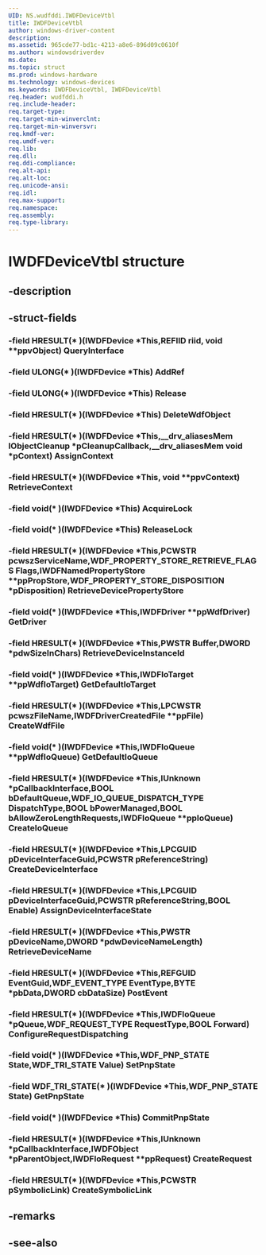 ```yaml
---
UID: NS.wudfddi.IWDFDeviceVtbl
title: IWDFDeviceVtbl
author: windows-driver-content
description: 
ms.assetid: 965cde77-bd1c-4213-a8e6-896d09c0610f
ms.author: windowsdriverdev
ms.date: 
ms.topic: struct
ms.prod: windows-hardware
ms.technology: windows-devices
ms.keywords: IWDFDeviceVtbl, IWDFDeviceVtbl
req.header: wudfddi.h
req.include-header:
req.target-type:
req.target-min-winverclnt:
req.target-min-winversvr:
req.kmdf-ver:
req.umdf-ver:
req.lib:
req.dll:
req.ddi-compliance:
req.alt-api:
req.alt-loc:
req.unicode-ansi:
req.idl:
req.max-support:
req.namespace:
req.assembly:
req.type-library:
---
```


# IWDFDeviceVtbl structure

## -description



## -struct-fields

### -field HRESULT(* )(IWDFDevice *This,REFIID riid, void **ppvObject) QueryInterface			
 	
### -field ULONG(* )(IWDFDevice *This) AddRef			
 	
### -field ULONG(* )(IWDFDevice *This) Release			
 	
### -field HRESULT(* )(IWDFDevice *This) DeleteWdfObject			
 	
### -field HRESULT(* )(IWDFDevice *This,__drv_aliasesMem IObjectCleanup *pCleanupCallback,__drv_aliasesMem void *pContext) AssignContext			
 	
### -field HRESULT(* )(IWDFDevice *This, void **ppvContext) RetrieveContext			
 	
### -field void(* )(IWDFDevice *This) AcquireLock			
 	
### -field void(* )(IWDFDevice *This) ReleaseLock			
 	
### -field HRESULT(* )(IWDFDevice *This,PCWSTR pcwszServiceName,WDF_PROPERTY_STORE_RETRIEVE_FLAGS Flags,IWDFNamedPropertyStore **ppPropStore,WDF_PROPERTY_STORE_DISPOSITION *pDisposition) RetrieveDevicePropertyStore			
 	
### -field void(* )(IWDFDevice *This,IWDFDriver **ppWdfDriver) GetDriver			
 	
### -field HRESULT(* )(IWDFDevice *This,PWSTR Buffer,DWORD *pdwSizeInChars) RetrieveDeviceInstanceId			
 	
### -field void(* )(IWDFDevice *This,IWDFIoTarget **ppWdfIoTarget) GetDefaultIoTarget			
 	
### -field HRESULT(* )(IWDFDevice *This,LPCWSTR pcwszFileName,IWDFDriverCreatedFile **ppFile) CreateWdfFile			
 	
### -field void(* )(IWDFDevice *This,IWDFIoQueue **ppWdfIoQueue) GetDefaultIoQueue			
 	
### -field HRESULT(* )(IWDFDevice *This,IUnknown *pCallbackInterface,BOOL bDefaultQueue,WDF_IO_QUEUE_DISPATCH_TYPE DispatchType,BOOL bPowerManaged,BOOL bAllowZeroLengthRequests,IWDFIoQueue **ppIoQueue) CreateIoQueue			
 	
### -field HRESULT(* )(IWDFDevice *This,LPCGUID pDeviceInterfaceGuid,PCWSTR pReferenceString) CreateDeviceInterface			
 	
### -field HRESULT(* )(IWDFDevice *This,LPCGUID pDeviceInterfaceGuid,PCWSTR pReferenceString,BOOL Enable) AssignDeviceInterfaceState			
 	
### -field HRESULT(* )(IWDFDevice *This,PWSTR pDeviceName,DWORD *pdwDeviceNameLength) RetrieveDeviceName			
 	
### -field HRESULT(* )(IWDFDevice *This,REFGUID EventGuid,WDF_EVENT_TYPE EventType,BYTE *pbData,DWORD cbDataSize) PostEvent			
 	
### -field HRESULT(* )(IWDFDevice *This,IWDFIoQueue *pQueue,WDF_REQUEST_TYPE RequestType,BOOL Forward) ConfigureRequestDispatching			
 	
### -field void(* )(IWDFDevice *This,WDF_PNP_STATE State,WDF_TRI_STATE Value) SetPnpState			
 	
### -field WDF_TRI_STATE(* )(IWDFDevice *This,WDF_PNP_STATE State) GetPnpState			
 	
### -field void(* )(IWDFDevice *This) CommitPnpState			
 	
### -field HRESULT(* )(IWDFDevice *This,IUnknown *pCallbackInterface,IWDFObject *pParentObject,IWDFIoRequest **ppRequest) CreateRequest			
 	
### -field HRESULT(* )(IWDFDevice *This,PCWSTR pSymbolicLink) CreateSymbolicLink			
 	
## -remarks

## -see-also